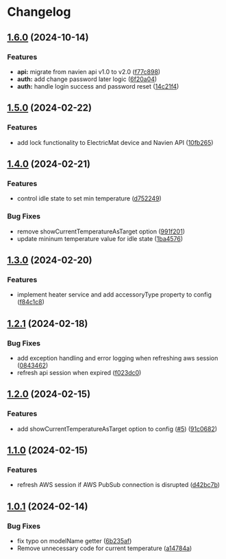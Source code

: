# Changelog

## [1.6.0](https://github.com/kyle-seongwoo-jun/homebridge-navien-smart/compare/v1.5.0...v1.6.0) (2024-10-14)


### Features

* **api:** migrate from navien api v1.0 to v2.0 ([f77c898](https://github.com/kyle-seongwoo-jun/homebridge-navien-smart/commit/f77c898a0f64734163d9a6725540a4945d4271e2))
* **auth:** add change password later logic ([6f20a04](https://github.com/kyle-seongwoo-jun/homebridge-navien-smart/commit/6f20a046c53d460592eabd167b86c330f5577a60))
* **auth:** handle login success and password reset ([14c21f4](https://github.com/kyle-seongwoo-jun/homebridge-navien-smart/commit/14c21f46cf0285a2a3250d88614def96e823e5b8))

## [1.5.0](https://github.com/kyle-seongwoo-jun/homebridge-navien-smart/compare/v1.4.0...v1.5.0) (2024-02-22)


### Features

* add lock functionality to ElectricMat device and Navien API ([10fb265](https://github.com/kyle-seongwoo-jun/homebridge-navien-smart/commit/10fb2656e65fb33b1cb9b50b9b21bf5d4d2e219f))

## [1.4.0](https://github.com/kyle-seongwoo-jun/homebridge-navien-smart/compare/v1.3.0...v1.4.0) (2024-02-21)


### Features

* control idle state to set min temperature ([d752249](https://github.com/kyle-seongwoo-jun/homebridge-navien-smart/commit/d752249e1e56f457d57dce978875ab403dbb3946))


### Bug Fixes

* remove showCurrentTemperatureAsTarget option ([991f201](https://github.com/kyle-seongwoo-jun/homebridge-navien-smart/commit/991f2011c514f777edc28baccc6ee4b5019be76c))
* update mininum temperature value for idle state ([1ba4576](https://github.com/kyle-seongwoo-jun/homebridge-navien-smart/commit/1ba457603192348f84c4226eb6abd08ad6ad1c35))

## [1.3.0](https://github.com/kyle-seongwoo-jun/homebridge-navien-smart/compare/v1.2.1...v1.3.0) (2024-02-20)


### Features

* implement heater service and add accessoryType property to config ([f84c1c8](https://github.com/kyle-seongwoo-jun/homebridge-navien-smart/commit/f84c1c88f114943e0651dcbca1a79018566bd8b9))

## [1.2.1](https://github.com/kyle-seongwoo-jun/homebridge-navien-smart/compare/v1.2.0...v1.2.1) (2024-02-18)


### Bug Fixes

* add exception handling and error logging when refreshing aws session ([0843462](https://github.com/kyle-seongwoo-jun/homebridge-navien-smart/commit/08434625af26f2d644db1b24b25565013504a7f2))
* refresh api session when expired ([f023dc0](https://github.com/kyle-seongwoo-jun/homebridge-navien-smart/commit/f023dc0a562964e9951284a814f7182edbf76eb2))

## [1.2.0](https://github.com/kyle-seongwoo-jun/homebridge-navien-smart/compare/v1.1.0...v1.2.0) (2024-02-15)


### Features

* add showCurrentTemperatureAsTarget option to config ([#5](https://github.com/kyle-seongwoo-jun/homebridge-navien-smart/issues/5)) ([91c0682](https://github.com/kyle-seongwoo-jun/homebridge-navien-smart/commit/91c0682f693f6fd29e1a43da0fe2490cdc54284b))

## [1.1.0](https://github.com/kyle-seongwoo-jun/homebridge-navien-smart/compare/v1.0.1...v1.1.0) (2024-02-15)


### Features

* refresh AWS session if AWS PubSub connection is disrupted ([d42bc7b](https://github.com/kyle-seongwoo-jun/homebridge-navien-smart/commit/d42bc7b4cb32edaecf019ffc1ef4da7fb805f83a))

## [1.0.1](https://github.com/kyle-seongwoo-jun/homebridge-navien-smart/compare/v1.0.0...v1.0.1) (2024-02-14)


### Bug Fixes

* fix typo on modelName getter ([6b235af](https://github.com/kyle-seongwoo-jun/homebridge-navien-smart/commit/6b235af8790c2eb595d481c75e4aae077d070eb5))
* Remove unnecessary code for current temperature ([a14784a](https://github.com/kyle-seongwoo-jun/homebridge-navien-smart/commit/a14784af72a5ea6386f56e905a2e3f0799c493fd))
